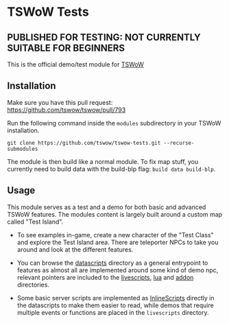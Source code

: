 # TSWoW Tests

## PUBLISHED FOR TESTING: NOT CURRENTLY SUITABLE FOR BEGINNERS

This is the official demo/test module for [TSWoW](https://github.com/tswow/tswow)

## Installation

Make sure you have this pull request: https://github.com/tswow/tswow/pull/793

Run the following command inside the `modules` subdirectory in your TSWoW installation.

```
git clone https://github.com/tswow/tswow-tests.git --recurse-submodules
```

The module is then build like a normal module. To fix map stuff, you currently need to build data with the build-blp flag: `build data build-blp`.

## Usage

This module serves as a test and a demo for both basic and advanced TSWoW features. The modules content is largely built around a custom map called "Test Island".

- To see examples in-game, create a new character of the "Test Class" and explore the Test Island area. There are teleporter NPCs to take you around and look at the different features.

- You can browse the [datascripts](datascripts) directory as a general entrypoint to features as almost all are implemented around some kind of demo npc, relevant pointers are included to the [livescripts](livescripts), [lua](lua) and [addon](addon) directories.

- Some basic server scripts are implemented as [InlineScripts](https://tswow.github.io/tswow-wiki/documentation/datascripts/#inlinescripts) directly in the datascripts to make them easier to read, while demos that require multiple events or functions are placed in the `livescripts` directory.